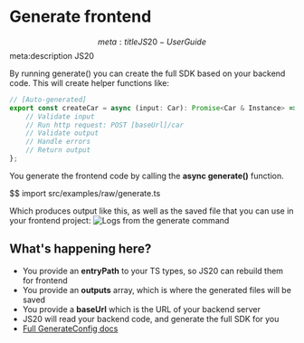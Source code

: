 # Generate frontend

$$ meta:title JS20 - User Guide
$$ meta:description JS20

By running generate() you can create the full SDK based on your backend code. This will create helper functions like:

```ts
// [Auto-generated]
export const createCar = async (input: Car): Promise<Car & Instance> => {
    // Validate input
    // Run http request: POST [baseUrl]/car
    // Validate output
    // Handle errors
    // Return output
};
```

You generate the frontend code by calling the **async generate()** function.

$$ import src/examples/raw/generate.ts

Which produces output like this, as well as the saved file that you can use in your frontend project:
![Logs from the generate command](/public/images/generate.png)

## What's happening here?
* You provide an **entryPath** to your TS types, so JS20 can rebuild them for frontend
* You provide an **outputs** array, which is where the generated files will be saved
* You provide a **baseUrl** which is the URL of your backend server
* JS20 will read your backend code, and generate the full SDK for you
* [Full GenerateConfig docs](/docs-api-reference#generateconfig)